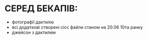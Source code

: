 # СЕРЕД БЕКАПІВ:

- фотографії дактилю
- всі додаткові створені сісс файли станом на 20.06 10та ранку
- джейсон з дактилем
